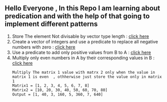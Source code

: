 ## Hello Everyone , In this Repo I am learning about predication and with the help of that going to implement different patterns
1. Store The element Not divisable by vector type length : [click here](./load_and_store.cpp)
1. Create a vector of integers and use a predicate to replace all negative numbers with zero : [click here](replace_negative_with_zeros.cpp)
1. Use a predicate to add only positive values from B to A : [click here](./add_only_positive.cpp)
1. Multiply only even numbers in A by their corresponding values in B : [click here](./multiply_even_number.cpp)
    ```
    Multiply The matrix 1 value with matrx 2 only when the value in matrix 1 is even  , othherwise just store the value only in matrix 1
    Matrix1 = [1, 2, 3, 4, 5, 6, 7, 8]
    Matrix2 = [10, 20, 30, 40, 50, 60, 70, 80]
    Output = [1, 40, 3, 160, 5, 360, 7, 640]
    ```